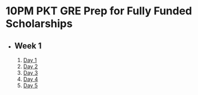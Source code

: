 # 10PM PKT GRE Prep for Fully Funded Scholarships

- ## Week 1

   1. [Day 1](https://www.facebook.com/iCodeguru/videos/1846096119254068)
   2. [Day 2](https://www.facebook.com/iCodeguru/videos/588586904143677)
   3. [Day 3](https://www.facebook.com/iCodeguru/videos/2523128037892957)
   4. [Day 4](https://www.facebook.com/iCodeguru/videos/921437620113273)
   5. [Day 5](https://www.facebook.com/iCodeguru/videos/617723177316408)

<!-- - ## Week 2

   1. [Day 1](https://www.facebook.com/iCodeguru/videos/1549451529059998)
   2. [Day 2](https://www.facebook.com/watch/?v=580233478244946)
   3. [Day 3]()
   4. [Day 4]()
   5. [Day 5]() -->

<!-- - ## Week 

   1. [Day 1]()
   2. [Day 2]()
   3. [Day 3]()
   4. [Day 4]()
   5. [Day 5]() -->